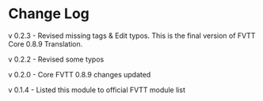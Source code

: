 # Change Log

v 0.2.3 - Revised missing tags & Edit typos. This is the final version of FVTT Core 0.8.9 Translation.

v 0.2.2 - Revised some typos

v 0.2.0 - Core FVTT 0.8.9 changes updated

v 0.1.4 - Listed this module to official FVTT module list
